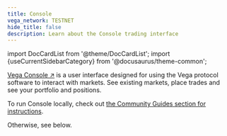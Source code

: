 ```yaml
---
title: Console
vega_network: TESTNET
hide_title: false
description: Learn about the Console trading interface
---
```

import DocCardList from '@theme/DocCardList';
import {useCurrentSidebarCategory} from '@docusaurus/theme-common';

[Vega Console ↗](https://console.vega.xyz) is a user interface designed for using the Vega protocol software to interact with markets. See existing markets, place trades and see your portfolio and positions.

To run Console locally, check out [the Community Guides section for instructions](../tutorials/community-created#self-hosting-console).

Otherwise, see below.

<DocCardList items={useCurrentSidebarCategory().items}/>
